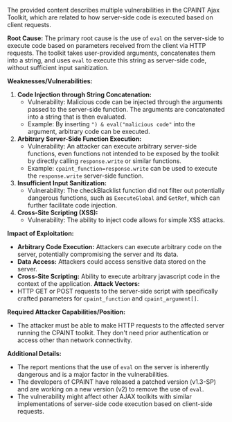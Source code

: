 The provided content describes multiple vulnerabilities in the CPAINT Ajax Toolkit, which are related to how server-side code is executed based on client requests.

**Root Cause:**
The primary root cause is the use of `eval` on the server-side to execute code based on parameters received from the client via HTTP requests. The toolkit takes user-provided arguments, concatenates them into a string, and uses `eval` to execute this string as server-side code, without sufficient input sanitization.

**Weaknesses/Vulnerabilities:**
1. **Code Injection through String Concatenation:**
   - Vulnerability: Malicious code can be injected through the arguments passed to the server-side function. The arguments are concatenated into a string that is then evaluated.
   - Example: By inserting `") & eval("malicious code"` into the argument, arbitrary code can be executed.
2. **Arbitrary Server-Side Function Execution:**
   - Vulnerability: An attacker can execute arbitrary server-side functions, even functions not intended to be exposed by the toolkit by directly calling `response.write` or similar functions.
   - Example: `cpaint_function=response.write` can be used to execute the `response.write` server-side function.
3. **Insufficient Input Sanitization:**
   - Vulnerability: The checkBlacklist function did not filter out potentially dangerous functions, such as `ExecuteGlobal` and `GetRef`, which can further facilitate code injection.
4. **Cross-Site Scripting (XSS):**
   - Vulnerability: The ability to inject code allows for simple XSS attacks.

**Impact of Exploitation:**
- **Arbitrary Code Execution:** Attackers can execute arbitrary code on the server, potentially compromising the server and its data.
- **Data Access:** Attackers could access sensitive data stored on the server.
- **Cross-Site Scripting:** Ability to execute arbitrary javascript code in the context of the application.
**Attack Vectors:**
- HTTP GET or POST requests to the server-side script with specifically crafted parameters for `cpaint_function` and `cpaint_argument[]`.

**Required Attacker Capabilities/Position:**
- The attacker must be able to make HTTP requests to the affected server running the CPAINT toolkit. They don't need prior authentication or access other than network connectivity.

**Additional Details:**
- The report mentions that the use of `eval` on the server is inherently dangerous and is a major factor in the vulnerabilities.
- The developers of CPAINT have released a patched version (v1.3-SP) and are working on a new version (v2) to remove the use of `eval`.
- The vulnerability might affect other AJAX toolkits with similar implementations of server-side code execution based on client-side requests.